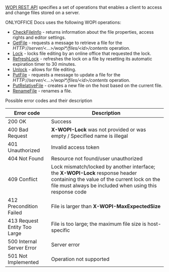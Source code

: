 [WOPI REST API](https://docs.microsoft.com/en-us/microsoft-365/cloud-storage-partner-program/rest/) specifies a set of operations that enables a client to access and change files stored on a server.

ONLYOFFICE Docs uses the following WOPI operations:

* [CheckFileInfo](/editors/wopi/restapi/checkfileinfo) - returns information about the file properties, access rights and editor settings.
* [GetFile](/editors/wopi/restapi/getfile) - requests a message to retrieve a file for the *HTTP://server/<...>/wopi\*/files/\<id>/contents* operation.
* [Lock](/editors/wopi/restapi/lock) - locks file editing by an online office that requested the lock.
* [RefreshLock](/editors/wopi/restapi/refreshlock) - refreshes the lock on a file by resetting its automatic expiration timer to 30 minutes.
* [Unlock](/editors/wopi/restapi/unlock) - allows for file editing.
* [PutFile](/editors/wopi/restapi/putfile) - requests a message to update a file for the *HTTP://server/<...>/wopi\*/files/\<id>/contents* operation.
* [PutRelativeFile](/editors/wopi/restapi/putrelativefile) - creates a new file on the host based on the current file.
* [RenameFile](/editors/wopi/restapi/renamefile) - renames a file.

Possible error codes and their description

| Error code                   | Description                                                                                                                                                                               |
| ---------------------------- | ----------------------------------------------------------------------------------------------------------------------------------------------------------------------------------------- |
| 200 OK                       | Success                                                                                                                                                                                   |
| 400 Bad Request              | **X-WOPI-Lock** was not provided or was empty / Specified name is illegal                                                                                                                 |
| 401 Unauthorized             | Invalid access token                                                                                                                                                                      |
| 404 Not Found                | Resource not found/user unauthorized                                                                                                                                                      |
| 409 Conflict                 | Lock mismatch/locked by another interface; the **X-WOPI-Lock** response header containing the value of the current lock on the file must always be included when using this response code |
| 412 Precondition Failed      | File is larger than **X-WOPI-MaxExpectedSize**                                                                                                                                            |
| 413 Request Entity Too Large | File is too large; the maximum file size is host-specific                                                                                                                                 |
| 500 Internal Server Error    | Server error                                                                                                                                                                              |
| 501 Not Implemented          | Operation not supported                                                                                                                                                                   |
